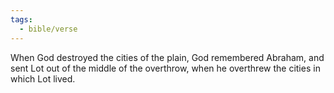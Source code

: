 ```yaml
---
tags:
  - bible/verse
---
```

When God destroyed the cities of the plain, God remembered Abraham, and sent Lot out of the middle of the overthrow, when he overthrew the cities in which Lot lived.